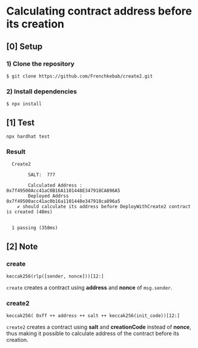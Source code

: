 # Calculating contract address before its creation

## [0] Setup

### 1) Clone the repository

`$ git clone https://github.com/Frenchkebab/create2.git`

### 2) Install dependencies

`$ npx install`

## [1] Test

`npx hardhat test`

### Result

```
  Create2

        SALT:  777

        Calculated Address :  0x7f49500Acc41aC0B16A1101448E347918CA896A5
        Deployed Addrss    :  0x7f49500acc41ac0b16a1101448e347918ca896a5
    ✔ should calculate its address before DeployWithCreate2 contract is created (48ms)


  1 passing (358ms)
```

## [2] Note

### create

`keccak256(rlp([sender, nonce]))[12:]`

`create` creates a contract using **address** and **nonce** of `msg.sender`.

### create2

`keccak256( 0xff ++ address ++ salt ++ keccak256(init_code))[12:]`

`create2` creates a contract using **salt** and **creationCode** instead of **nonce**, thus making it possible to calculate address of the contract before its creation.
